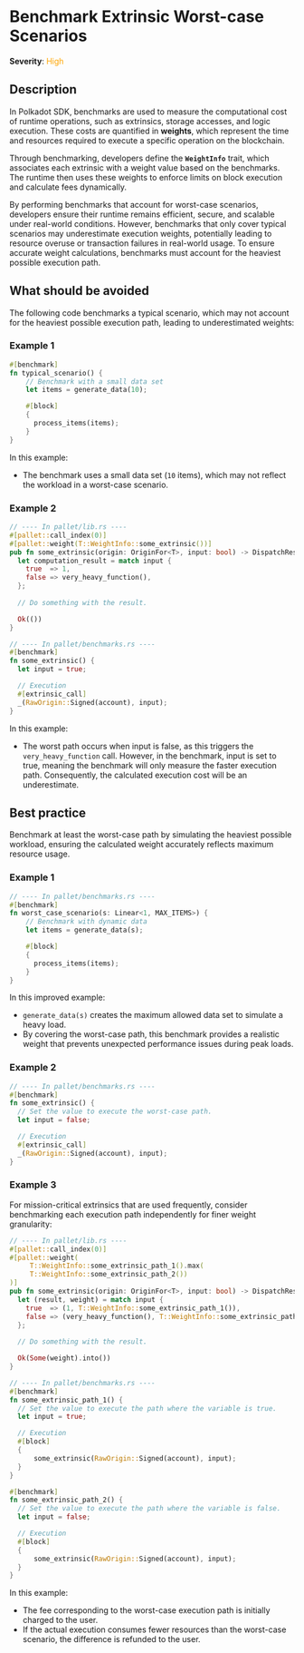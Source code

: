 # Benchmark Extrinsic Worst-case Scenarios

**Severity**: <span style="color:orange;">High</span>

## Description

In Polkadot SDK, benchmarks are used to measure the computational cost of runtime operations, such as extrinsics, storage accesses, and logic execution. These costs are quantified in **weights**, which represent the time and resources required to execute a specific operation on the blockchain.

Through benchmarking, developers define the **`WeightInfo`** trait, which associates each extrinsic with a weight value based on the benchmarks. The runtime then uses these weights to enforce limits on block execution and calculate fees dynamically.

By performing benchmarks that account for worst-case scenarios, developers ensure their runtime remains efficient, secure, and scalable under real-world conditions. However, benchmarks that only cover typical scenarios may underestimate execution weights, potentially leading to resource overuse or transaction failures in real-world usage. To ensure accurate weight calculations, benchmarks must account for the heaviest possible execution path.

## What should be avoided

The following code benchmarks a typical scenario, which may not account for the heaviest possible execution path, leading to underestimated weights:

### Example 1

```rust
#[benchmark]
fn typical_scenario() {
    // Benchmark with a small data set
    let items = generate_data(10);

    #[block]
    {
      process_items(items);
    }
}
```

In this example:

- The benchmark uses a small data set (`10` items), which may not reflect the workload in a worst-case scenario.

### Example 2

```rust
// ---- In pallet/lib.rs ----
#[pallet::call_index(0)]
#[pallet::weight(T::WeightInfo::some_extrinsic())]
pub fn some_extrinsic(origin: OriginFor<T>, input: bool) -> DispatchResult {
  let computation_result = match input {
    true  => 1,
    false => very_heavy_function(),
  };
  
  // Do something with the result.

  Ok(())
}

// ---- In pallet/benchmarks.rs ----
#[benchmark]
fn some_extrinsic() {
  let input = true;

  // Execution
  #[extrinsic_call]
  _(RawOrigin::Signed(account), input);
}
```

In this example:

- The worst path occurs when input is false, as this triggers the `very_heavy_function` call. However, in the benchmark, input is set to true, meaning the benchmark will only measure the faster execution path. Consequently, the calculated execution cost will be an underestimate.

## Best practice

Benchmark at least the worst-case path by simulating the heaviest possible workload, ensuring the calculated weight accurately reflects maximum resource usage.

### Example 1

```rust
// ---- In pallet/benchmarks.rs ----
#[benchmark]
fn worst_case_scenario(s: Linear<1, MAX_ITEMS>) {
    // Benchmark with dynamic data
    let items = generate_data(s);

    #[block]
    {
      process_items(items);
    }
}
```

In this improved example:

- `generate_data(s)` creates the maximum allowed data set to simulate a heavy load.
- By covering the worst-case path, this benchmark provides a realistic weight that prevents unexpected performance issues during peak loads.

### Example 2

```rust
// ---- In pallet/benchmarks.rs ----
#[benchmark]
fn some_extrinsic() {
  // Set the value to execute the worst-case path.
  let input = false;

  // Execution
  #[extrinsic_call]
  _(RawOrigin::Signed(account), input);
}
```

### Example 3

For mission-critical extrinsics that are used frequently, consider benchmarking each execution path independently for finer weight granularity:

```rust
// ---- In pallet/lib.rs ----
#[pallet::call_index(0)]
#[pallet::weight(
     T::WeightInfo::some_extrinsic_path_1().max(
     T::WeightInfo::some_extrinsic_path_2())
)]
pub fn some_extrinsic(origin: OriginFor<T>, input: bool) -> DispatchResultWithPostInfo {
  let (result, weight) = match input {
    true  => (1, T::WeightInfo::some_extrinsic_path_1()),
    false => (very_heavy_function(), T::WeightInfo::some_extrinsic_path_2())
  };
  
  // Do something with the result.

  Ok(Some(weight).into())
}

// ---- In pallet/benchmarks.rs ----
#[benchmark]
fn some_extrinsic_path_1() {
  // Set the value to execute the path where the variable is true.
  let input = true;

  // Execution
  #[block]
  {
      some_extrinsic(RawOrigin::Signed(account), input);
  }
}

#[benchmark]
fn some_extrinsic_path_2() {
  // Set the value to execute the path where the variable is false.
  let input = false;

  // Execution
  #[block]
  {
      some_extrinsic(RawOrigin::Signed(account), input);
  }
}
```

In this example:

- The fee corresponding to the worst-case execution path is initially charged to the user.
- If the actual execution consumes fewer resources than the worst-case scenario, the difference is refunded to the user.
